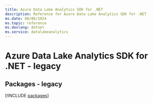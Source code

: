 ```yaml
---
title: Azure Data Lake Analytics SDK for .NET
description: Reference for Azure Data Lake Analytics SDK for .NET
ms.date: 08/06/2024
ms.topic: reference
ms.devlang: dotnet
ms.service: datalakeanalytics
---
```

# Azure Data Lake Analytics SDK for .NET - legacy
## Packages - legacy
[!INCLUDE [packages](data-lake-analytics-index.md)]